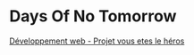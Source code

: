 # Days Of No Tomorrow

[Développement web - Projet vous etes le héros](http://127.0.0.1:5500/gonzalezbarrera_joshua_vous-etes-le-heros_582-324MO/mise%20en%20forme/index.html)
